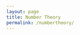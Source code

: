```yaml
---
layout: page
title: Number Theory
permalink: /numbertheory/
---
```


<!--
## congruence
## Infinitude of primes (From Larson's book?)
-->

